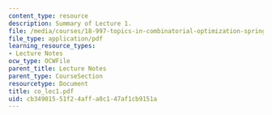 ```yaml
---
content_type: resource
description: Summary of Lecture 1.
file: /media/courses/18-997-topics-in-combinatorial-optimization-spring-2004/cb34901551f24affa0c147af1cb9151a_co_lec1.pdf
file_type: application/pdf
learning_resource_types:
- Lecture Notes
ocw_type: OCWFile
parent_title: Lecture Notes
parent_type: CourseSection
resourcetype: Document
title: co_lec1.pdf
uid: cb349015-51f2-4aff-a0c1-47af1cb9151a
---
```

